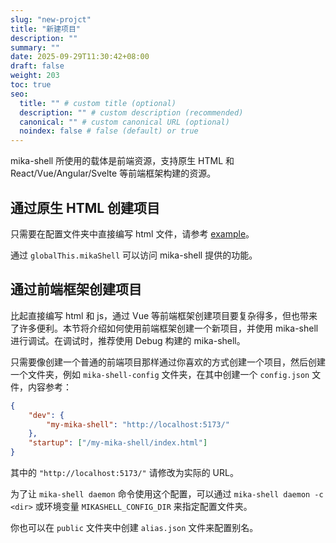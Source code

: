 ```yaml
---
slug: "new-projct"
title: "新建项目"
description: ""
summary: ""
date: 2025-09-29T11:30:42+08:00
draft: false
weight: 203
toc: true
seo:
  title: "" # custom title (optional)
  description: "" # custom description (recommended)
  canonical: "" # custom canonical URL (optional)
  noindex: false # false (default) or true
---
```

mika-shell 所使用的载体是前端资源，支持原生 HTML 和 React/Vue/Angular/Svelte 等前端框架构建的资源。

## 通过原生 HTML 创建项目

只需要在配置文件夹中直接编写 html 文件，请参考 [example](https://github.com/MikaShell/mika-shell/tree/main/example)。

通过 `globalThis.mikaShell` 可以访问 mika-shell 提供的功能。

## 通过前端框架创建项目

比起直接编写 html 和 js，通过 Vue 等前端框架创建项目要复杂得多，但也带来了许多便利。本节将介绍如何使用前端框架创建一个新项目，并使用 mika-shell 进行调试。在调试时，推荐使用 Debug 构建的 mika-shell。

只需要像创建一个普通的前端项目那样通过你喜欢的方式创建一个项目，然后创建一个文件夹，例如 `mika-shell-config` 文件夹，在其中创建一个 `config.json` 文件，内容参考：

```json
{
    "dev": {
        "my-mika-shell": "http://localhost:5173/"
    },
    "startup": ["/my-mika-shell/index.html"]
}
```

其中的 `"http://localhost:5173/"` 请修改为实际的 URL。

为了让 `mika-shell daemon` 命令使用这个配置，可以通过 `mika-shell daemon -c <dir>` 或环境变量 `MIKASHELL_CONFIG_DIR` 来指定配置文件夹。

你也可以在 `public` 文件夹中创建 `alias.json` 文件来配置别名。
